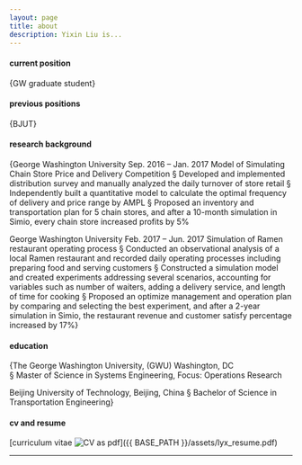 ```yaml
---
layout: page
title: about
description: Yixin Liu is...
---
```


#### <a name="currentposition"></a>current position
{GW graduate student}


#### <a name="previousposition"></a>previous positions
{BJUT}


#### <a name="researchbackground"></a>research background
{George Washington University 
Sep. 2016 – Jan. 2017 
Model of Simulating Chain Store Price and Delivery Competition 
§ Developed and implemented distribution survey and manually analyzed the daily turnover of store retail 
§ Independently built a quantitative model to calculate the optimal frequency of delivery and price range by AMPL 
§ Proposed an inventory and transportation plan for 5 chain stores, and after a 10-month simulation in Simio, every chain store increased profits by 5%

George Washington University 
Feb. 2017 – Jun. 2017 
Simulation of Ramen restaurant operating process 
§ Conducted an observational analysis of a local Ramen restaurant and recorded daily operating processes including preparing food and serving customers 
§ Constructed a simulation model and created experiments addressing several scenarios, accounting for variables such as number of waiters, adding a delivery service, and length of time for cooking 
§ Proposed an optimize management and operation plan by comparing and selecting the best experiment, and after a 2-year simulation in Simio, the restaurant revenue and customer satisfy percentage increased by 17%}


#### <a name="education"></a>education
{The George Washington University, (GWU) Washington, DC  
§ Master of Science in Systems Engineering, Focus: Operations Research

Beijing University of Technology, Beijing, China 
§ Bachelor of Science in Transportation Engineering}


#### <a name="cvandresume"></a>cv and resume
[curriculum vitae ![CV as pdf](icons16/pdf-icon.png)]({{ BASE_PATH }}/assets/lyx_resume.pdf)

---



